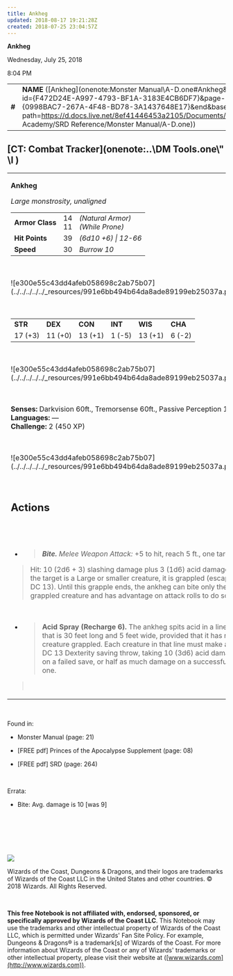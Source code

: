 ```yaml
---
title: Ankheg
updated: 2018-08-17 19:21:28Z
created: 2018-07-25 23:04:57Z
---
```


**Ankheg**

Wednesday, July 25, 2018

8:04 PM

|        |                                                                                                                                                                                                                                                                                      |                |        |        |     |       |        |
|--------|--------------------------------------------------------------------------------------------------------------------------------------------------------------------------------------------------------------------------------------------------------------------------------------|----------------|--------|--------|-----|-------|--------|
| **\#** | **NAME** ([Ankheg](onenote:Monster Manual\\A-D.one#Ankheg&section-id={F472D24E-A997-4793-BF1A-3183E4CB6DF7}&page-id={0998BAC7-267A-4F48-BD78-3A1437648E17}&end&base-path=https://d.docs.live.net/8ef41446453a2105/Documents/Adventure Academy/SRD Reference/Monster Manual/A-D.one)) | **11 or 14\*** | **39** | **39** | \-  | Notes | 450 XP |

## [CT: Combat Tracker](onenote:..\\DM Tools.one\\" \l )

<table><tbody><tr class="odd"><td><p><strong>Ankheg</strong></p><p><em>Large monstrosity, unaligned<br />
</em></p><table><tbody><tr class="odd"><td><strong>Armor Class</strong></td><td>14<br />
11</td><td><em>(Natural Armor)<br />
(While Prone)</em></td></tr><tr class="even"><td><strong>Hit Points</strong></td><td>39</td><td><em>(6d10 +6) | 12-66</em></td></tr><tr class="odd"><td><strong>Speed</strong></td><td>30</td><td><em>Burrow 10</em></td></tr></tbody></table><p> </p><p>![e300e55c43dd4afeb058698c2ab75b07](../../../../../_resources/991e6bb494b64da8ade89199eb25037a.png)</p><p> </p><table><tbody><tr class="odd"><td><strong>STR</strong></td><td><strong>DEX</strong></td><td><strong>CON</strong></td><td><strong>INT</strong></td><td><strong>WIS</strong></td><td><strong>CHA</strong></td></tr><tr class="even"><td>17 (+3)</td><td>11 (+0)</td><td>13 (+1)</td><td>1 (-5)</td><td>13 (+1)</td><td>6 (-2)</td></tr></tbody></table><p> </p><p>![e300e55c43dd4afeb058698c2ab75b07](../../../../../_resources/991e6bb494b64da8ade89199eb25037a.png)</p><p> </p><p><strong>Senses:</strong> Darkvision 60ft., Tremorsense 60ft., Passive Perception 11<br />
<strong>Languages:</strong> —<br />
<strong>Challenge:</strong> 2 (450 XP)</p><p> </p><p>![e300e55c43dd4afeb058698c2ab75b07](../../../../../_resources/991e6bb494b64da8ade89199eb25037a.png)</p><p> </p><h2 id="actions"><strong>Actions</strong></h2><h2 id="section"> </h2><ul><li><blockquote><p><em><strong>Bite.</strong> Melee Weapon Attack:</em> +5 to hit, reach 5 ft., one target.</p></blockquote></li></ul><blockquote><p>Hit: 10 (2d6 + 3) slashing damage plus 3 (1d6) acid damage. If the target is a Large or smaller creature, it is grappled (escape DC 13). Until this grapple ends, the ankheg can bite only the grappled creature and has advantage on attack rolls to do so.</p></blockquote><p> </p><ul><li><blockquote><p><strong>Acid Spray (Recharge 6).</strong> The ankheg spits acid in a line that is 30 feet long and 5 feet wide, provided that it has no creature grappled. Each creature in that line must make a DC 13 Dexterity saving throw, taking 10 (3d6) acid damage on a failed save, or half as much damage on a successful one.</p></blockquote></li></ul><blockquote><p> </p></blockquote></td></tr></tbody></table>

 

Found in:

-   Monster Manual (page: 21)

-   \[FREE pdf\] Princes of the Apocalypse Supplement (page: 08)

-   \[FREE pdf\] SRD (page: 264)

 

Errata:

-   Bite: Avg. damage is 10 \[was 9\]

 

 

 

![](tmp\media\image2.png)

Wizards of the Coast, Dungeons & Dragons, and their logos are trademarks of Wizards of the Coast LLC in the United States and other countries. © 2018 Wizards. All Rights Reserved.

 

**This free Notebook is not affiliated with, endorsed, sponsored, or specifically approved by Wizards of the Coast LLC**. This Notebook may use the trademarks and other intellectual property of Wizards of the Coast LLC, which is permitted under Wizards' Fan Site Policy. For example, Dungeons & Dragons® is a trademark\[s\] of Wizards of the Coast. For more information about Wizards of the Coast or any of Wizards' trademarks or other intellectual property, please visit their website at ([www.wizards.com](http://www.wizards.com)).
